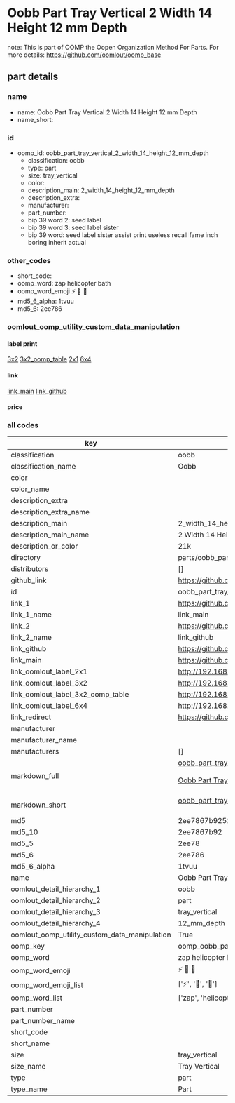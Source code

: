 # Oobb Part Tray Vertical 2 Width 14 Height 12 mm Depth  

note: This is part of OOMP the Oopen Organization Method For Parts. For more details: https://github.com/oomlout/oomp_base

##  part details
  







### name
* name: Oobb Part Tray Vertical 2 Width 14 Height 12 mm Depth
* name_short: 
### id
* oomp_id: oobb_part_tray_vertical_2_width_14_height_12_mm_depth
  * classification: oobb
  * type: part
  * size: tray_vertical
  * color: 
  * description_main: 2_width_14_height_12_mm_depth
  * description_extra: 
  * manufacturer: 
  * part_number: 
  * bip 39 word 2: seed label
  * bip 39 word 3: seed label sister
  * bip 39 word: seed label sister assist print useless recall fame inch boring inherit actual

### other_codes
* short_code: 
* oomp_word: zap helicopter bath
* oomp_word_emoji :zap: :helicopter: :bath:
* md5_6_alpha: 1tvuu
* md5_6: 2ee786






### oomlout_oomp_utility_custom_data_manipulation
#### label print
[3x2](http://192.168.1.245:1112/?label=oomp%201tvuu)
[3x2_oomp_table](http://192.168.1.108:1112/?label=oomp%201tvuu)
[2x1](http://192.168.1.242:1112/?label=oomp%201tvuu)
[6x4](http://192.168.1.55:1112/?label=oomp%201tvuu)    

#### link

[link_main](https://github.com/oomlout/oomlout_oomp_version_1_messy/tree/main/parts/oobb_part_tray_vertical_2_width_14_height_12_mm_depth) [link_github](https://github.com/oomlout/oomlout_oomp_version_1_messy/tree/main/parts/oobb_part_tray_vertical_2_width_14_height_12_mm_depth)                             

#### price







### all codes 
| key | value |  
| --- | --- |  
| classification | oobb |  
| classification_name | Oobb |  
| color |  |  
| color_name |  |  
| description_extra |  |  
| description_extra_name |  |  
| description_main | 2_width_14_height_12_mm_depth |  
| description_main_name | 2 Width 14 Height 12 mm Depth |  
| description_or_color | 21k |  
| directory | parts/oobb_part_tray_vertical_2_width_14_height_12_mm_depth |  
| distributors | [] |  
| github_link | https://github.com/oomlout/oomlout_oomp_part_src/tree/main/parts/oobb_part_tray_vertical_2_width_14_height_12_mm_depth |  
| id | oobb_part_tray_vertical_2_width_14_height_12_mm_depth |  
| link_1 | https://github.com/oomlout/oomlout_oomp_version_1_messy/tree/main/parts/oobb_part_tray_vertical_2_width_14_height_12_mm_depth |  
| link_1_name | link_main |  
| link_2 | https://github.com/oomlout/oomlout_oomp_version_1_messy/tree/main/parts/oobb_part_tray_vertical_2_width_14_height_12_mm_depth |  
| link_2_name | link_github |  
| link_github | https://github.com/oomlout/oomlout_oomp_version_1_messy/tree/main/parts/oobb_part_tray_vertical_2_width_14_height_12_mm_depth |  
| link_main | https://github.com/oomlout/oomlout_oomp_version_1_messy/tree/main/parts/oobb_part_tray_vertical_2_width_14_height_12_mm_depth |  
| link_oomlout_label_2x1 | http://192.168.1.242:1112/?label=oomp%201tvuu |  
| link_oomlout_label_3x2 | http://192.168.1.245:1112/?label=oomp%201tvuu |  
| link_oomlout_label_3x2_oomp_table | http://192.168.1.108:1112/?label=oomp%201tvuu |  
| link_oomlout_label_6x4 | http://192.168.1.55:1112/?label=oomp%201tvuu |  
| link_redirect | https://github.com/oomlout/oomlout_oomp_version_1_messy/tree/main/parts/oobb_part_tray_vertical_2_width_14_height_12_mm_depth |  
| manufacturer |  |  
| manufacturer_name |  |  
| manufacturers | [] |  
| markdown_full | [oobb_part_tray_vertical_2_width_14_height_12_mm_depth](none)<br>[](none)<br>[Oobb Part Tray Vertical 2 Width 14 Height 12 Mm Depth](none)<br><br> |  
| markdown_short | [oobb_part_tray_vertical_2_width_14_height_12_mm_depth](none)<br><br> |  
| md5 | 2ee7867b9252766fc05560dd931f0e17 |  
| md5_10 | 2ee7867b92 |  
| md5_5 | 2ee78 |  
| md5_6 | 2ee786 |  
| md5_6_alpha | 1tvuu |  
| name | Oobb Part Tray Vertical 2 Width 14 Height 12 mm Depth |  
| oomlout_detail_hierarchy_1 | oobb |  
| oomlout_detail_hierarchy_2 | part |  
| oomlout_detail_hierarchy_3 | tray_vertical |  
| oomlout_detail_hierarchy_4 | 12_mm_depth |  
| oomlout_oomp_utility_custom_data_manipulation | True |  
| oomp_key | oomp_oobb_part_tray_vertical_2_width_14_height_12_mm_depth |  
| oomp_word | zap helicopter bath |  
| oomp_word_emoji | :zap: :helicopter: :bath: |  
| oomp_word_emoji_list | [':zap:', ':helicopter:', ':bath:'] |  
| oomp_word_list | ['zap', 'helicopter', 'bath'] |  
| part_number |  |  
| part_number_name |  |  
| short_code |  |  
| short_name |  |  
| size | tray_vertical |  
| size_name | Tray Vertical |  
| type | part |  
| type_name | Part |  
